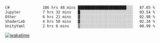 <!--START_SECTION:waka-->

```txt
C#               186 hrs 48 mins ██████████████████████░░░   87.65 %
Jupyter          7 hrs 32 mins   █░░░░░░░░░░░░░░░░░░░░░░░░   03.54 %
Other            6 hrs 21 mins   ▓░░░░░░░░░░░░░░░░░░░░░░░░   02.98 %
ShaderLab        4 hrs 58 mins   ▓░░░░░░░░░░░░░░░░░░░░░░░░   02.34 %
UnityYaml        2 hrs 6 mins    ▒░░░░░░░░░░░░░░░░░░░░░░░░   00.99 %
```

<!--END_SECTION:waka-->
[![wakatime](https://wakatime.com/badge/user/6c2f442e-41b4-42e3-bc06-d5d8203ad1da.svg)](https://wakatime.com/@6c2f442e-41b4-42e3-bc06-d5d8203ad1da)
